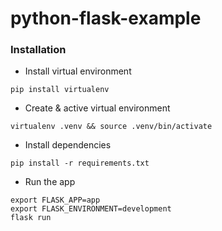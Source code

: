 # python-flask-example

### Installation

- Install virtual environment
```
pip install virtualenv
```
- Create & active virtual environment
```
virtualenv .venv && source .venv/bin/activate
```
- Install dependencies
```
pip install -r requirements.txt
```
- Run the app
```
export FLASK_APP=app
export FLASK_ENVIRONMENT=development
flask run
```